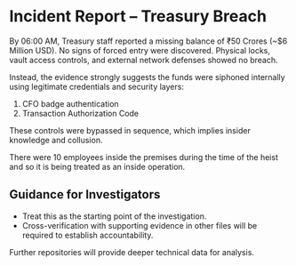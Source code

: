 # Incident Report – Treasury Breach  #

By 06:00 AM, Treasury staff reported a missing balance of ₹50 Crores (~$6 Million USD). No signs of forced entry were discovered. Physical locks, vault access controls, and external network defenses showed no breach.

Instead, the evidence strongly suggests the funds were siphoned internally using legitimate credentials and security layers: 
1. CFO badge authentication
2. Transaction Authorization Code
   
These controls were bypassed in sequence, which implies insider knowledge and collusion.

There were 10 employees inside the premises during the time of the heist and so it is being treated as an inside operation.


## Guidance for Investigators ##

- Treat this as the starting point of the investigation.
- Cross-verification with supporting evidence in other files will be required to establish accountability.

Further repositories will provide deeper technical data for analysis.
